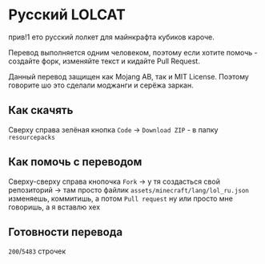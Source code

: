 # Русский LOLCAT

прив!1 ето русский лолкет для майнкрафта кубиков кароче.

Перевод выполняется одним человеком, поэтому если хотите помочь - создайте форк, изменяйте текст и кидайте Pull Request.

Данный перевод защищен как Mojang AB, так и MIT License. Поэтому говорите шо это сделали моджанги и серёжа заркан.

## Как скачять

Сверху справа зелёная кнопка `Code` -> `Download ZIP` - в папку `resourcepacks`

## Как помочь с переводом

Сверху-сверху справа кнопочка `Fork` -> у тя создасться свой репозиторий -> там просто файлик `assets/minecraft/lang/lol_ru.json` изменяешь, коммитишь, а потом `Pull request` ну или просто мне говоришь, а я вставлю хех

## Готовности перевода

`200`/`5483` строчек
